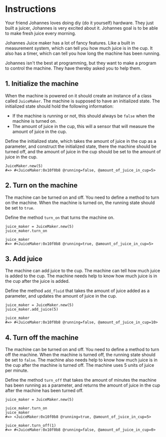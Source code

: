 # Instructions

Your friend Johannes loves doing diy (do it yourself) hardware.
They just built a juicer, Johannes is very excited about it.
Johannes goal is to be able to make fresh juice every morning.

Johannes Juice maker has a lot of fancy features.
Like a built in measurement system, which can tell you how much juice is in the cup.
It also has a timer, which can tell you how long the machine has been running.

Johannes isn't the best at programming, but they want to make a program to control the machine.
They have thereby asked you to help them.

## 1. Initialize the machine

When the machine is powered on it should create an instance of a class called `JuiceMaker`.
The machine is supposed to have an initialized state.
The initialized state should hold the following information:

- If the machine is running or not, this should always be `false` when the machine is turned on.
- The amount of juice in the cup, this will a sensor that will measure the amount of juice in the cup.

Define the initialized state, which takes the amount of juice in the cup as a parameter, and construct the initialized state, there the machine should be turned off, and the amount of juice in the cup should be set to the amount of juice in the cup.

```crystal
JuiceMaker.new(5)
#=> #<JuiceMaker:0x10f0b8 @running=false, @amount_of_juice_in_cup=5>
```

## 2. Turn on the machine

The machine can be turned on and off.
You need to define a method to turn on the machine.
When the machine is turned on, the running state should be set to `true`.

Define the method `turn_on` that turns the machine on.

```crystal
juice_maker = JuiceMaker.new(5)
juice_maker.turn_on

juice_maker
#=> #<JuiceMaker:0x10f0b8 @running=true, @amount_of_juice_in_cup=5>
```

## 3. Add juice

The machine can add juice to the cup.
The machine can tell how much juice is added to the cup.
The machine needs help to know how much juice is in the cup after the juice is added.

Define the method `add_fluid` that takes the amount of juice added as a parameter, and updates the amount of juice in the cup.

```crystal
juice_maker = JuiceMaker.new(5)
juice_maker.add_juice(5)

juice_maker
#=> #<JuiceMaker:0x10f0b8 @running=false, @amount_of_juice_in_cup=10>
```

## 4. Turn off the machine

The machine can be turned on and off.
You need to define a method to turn off the machine.
When the machine is turned off, the running state should be set to `false`.
The machine also needs help to know how much juice is in the cup after the machine is turned off.
The machine uses 5 units of juice per minute.

Define the method `turn_off` that takes the amount of minutes the machine has been running as a parameter, and returns the amount of juice in the cup after the machine has been turned off.

```crystal
juice_maker = JuiceMaker.new(5)

juice_maker.turn_on
juice_maker
#=> <JuiceMaker:0x10f0b8 @running=true, @amount_of_juice_in_cup=5>

juice_maker.turn_off(1)
#=> #<JuiceMaker:0x10f0b8 @running=false, @amount_of_juice_in_cup=0>
```
